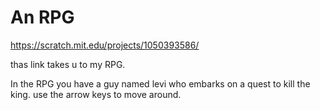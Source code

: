 # An RPG

https://scratch.mit.edu/projects/1050393586/

thas link takes u to my RPG.

In the RPG you have a guy named levi who embarks on a quest to kill the king. use the arrow keys to move around. 
